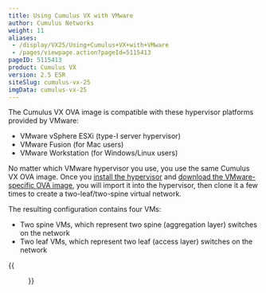 ```yaml
---
title: Using Cumulus VX with VMware
author: Cumulus Networks
weight: 11
aliases:
 - /display/VX25/Using+Cumulus+VX+with+VMware
 - /pages/viewpage.action?pageId=5115413
pageID: 5115413
product: Cumulus VX
version: 2.5 ESR
siteSlug: cumulus-vx-25
imgData: cumulus-vx-25
---
```

The Cumulus VX OVA image is compatible with these hypervisor platforms
provided by VMware:

  - VMware vSphere ESXi (type-I server hypervisor)
  - VMware Fusion (for Mac users)
  - VMware Workstation (for Windows/Linux users)

No matter which VMware hypervisor you use, you use the same Cumulus VX
OVA image. Once you [install the
hypervisor](https://my.vmware.com/web/vmware/downloads) and [download
the VMware-specific OVA
image](https://cumulusnetworks.com/cumulus-vx/download/), you will
import it into the hypervisor, then clone it a few times to create a
two-leaf/two-spine virtual network.

The resulting configuration contains four VMs:

  - Two spine VMs, which represent two spine (aggregation layer)
    switches on the network
  - Two leaf VMs, which represent two leaf (access layer) switches on
    the network

{{<figure src="https://s3-us-west-2.amazonaws.com/dev.docs.cumulusnetworks.com/images/cumulus-vx/VX_VirtualBox_topo_noOOB.png">}}
